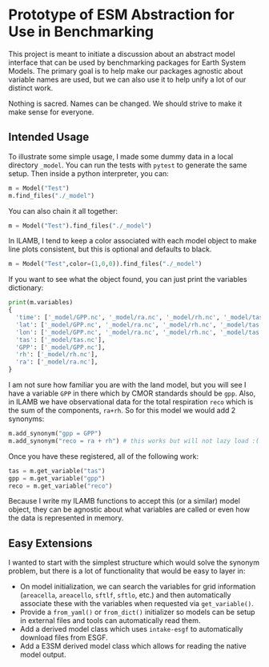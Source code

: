 # Prototype of ESM Abstraction for Use in Benchmarking

This project is meant to initiate a discussion about an abstract model interface that can be used by benchmarking packages for Earth System Models. The primary goal is to help make our packages agnostic about variable names are used, but we can also use it to help unify a lot of our distinct work.

Nothing is sacred. Names can be changed. We should strive to make it make sense for everyone.

## Intended Usage

To illustrate some simple usage, I made some dummy data in a local directory `_model`. You can run the tests with `pytest` to generate the same setup. Then inside a python interpreter, you can:

```python
m = Model("Test")
m.find_files("./_model")
```

You can also chain it all together:

```python
m = Model("Test").find_files("./_model")
```

In ILAMB, I tend to keep a color associated with each model object to make line plots consistent, but this is optional and defaults to black.

```python
m = Model("Test",color=(1,0,0)).find_files("./_model")
```

If you want to see what the object found, you can just print the variables dictionary:

```python
print(m.variables)
{
  'time': ['_model/GPP.nc', '_model/ra.nc', '_model/rh.nc', '_model/tas.nc'],
  'lat': ['_model/GPP.nc', '_model/ra.nc', '_model/rh.nc', '_model/tas.nc'],
  'lon': ['_model/GPP.nc', '_model/ra.nc', '_model/rh.nc', '_model/tas.nc'],
  'tas': ['_model/tas.nc'],
  'GPP': ['_model/GPP.nc'],
  'rh': ['_model/rh.nc'],
  'ra': ['_model/ra.nc'],
}
```

I am not sure how familiar you are with the land model, but you will see I have a variable `GPP` in there which by CMOR standards should be `gpp`. Also, in ILAMB we have observational data for the total respiration `reco` which is the sum of the components, `ra+rh`. So for this model we would add 2 synonyms:

```python
m.add_synonym("gpp = GPP")
m.add_synonym("reco = ra + rh") # this works but will not lazy load :(
```

Once you have these registered, all of the following work:

```python
tas = m.get_variable("tas")
gpp = m.get_variable("gpp")
reco = m.get_variable("reco")
```

Because I write my ILAMB functions to accept this (or a similar) model object, they can be agnostic about what variables are called or even how the data is represented in memory.

## Easy Extensions

I wanted to start with the simplest structure which would solve the synonym problem, but there is a lot of functionality that would be easy to layer in:

- On model initialization, we can search the variables for grid information (`areacella`, `areacello`, `sftlf`, `sftlo`, etc.) and then automatically associate these with the variables when requested via `get_variable()`.
- Provide a `from_yaml()` or `from_dict()` initializer so models can be setup in external files and tools can automatically read them.
- Add a derived model class which uses `intake-esgf` to automatically download files from ESGF.
- Add a E3SM derived model class which allows for reading the native model output.